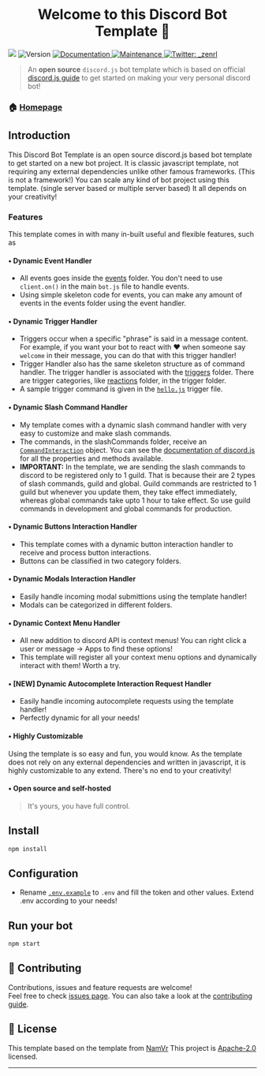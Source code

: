 <h1 align="center">Welcome to this Discord Bot Template 👋</h1>
<p>
  <a href="https://www.codacy.com/gh/mrdennis1212/discord-js-v14-bot-template/dashboard?utm_source=github.com&amp;utm_medium=referral&amp;utm_content=mrdennis1212/discord-js-v14-bot-template&amp;utm_campaign=Badge_Grade"><img src="https://app.codacy.com/project/badge/Grade/4604bb5c4b2446e2a4c78b489589dc62"/></a>
  <img alt="Version" src="https://img.shields.io/badge/version-v1.0-blue.svg?cacheSeconds=2592000" />
  <a href="https://github.com/mrdennis1212/discord-js-v14-bot-template#readme" target="_blank">
    <img alt="Documentation" src="https://img.shields.io/badge/documentation-yes-brightgreen.svg" />
  </a>
  <a href="https://github.com/mrdennis1212/discord-js-v14-bot-template/graphs/commit-activity" target="_blank">
    <img alt="Maintenance" src="https://img.shields.io/badge/Maintained%3F-yes-green.svg" />
  </a>
  <a href="https://twitter.com/_zenrl" target="_blank">
    <img alt="Twitter: _zenrl" src="https://img.shields.io/twitter/follow/_zenrl.svg?style=social" />
  </a>
</p>

> An **open source** `discord.js` bot template which is based on official [discord.js guide](https://discordjs.guide/) to get started on making your very personal discord bot!

### 🏠 [Homepage](https://github.com/mrdennis1212/discord-js-v14-bot-template#readme)

## Introduction

This Discord Bot Template is an open source discord.js based bot template to get started on a new bot project. It is classic javascript template, not requiring any external dependencies unlike other famous frameworks. (This is not a framework!)
You can scale any kind of bot project using this template. (single server based or multiple server based) It all depends on your creativity!

### Features

This template comes in with many in-built useful and flexible features, such as

#### • **Dynamic Event Handler**

*   All events goes inside the [events](https://github.com/mrdennis1212/discord-js-v14-bot-template/blob/master/events/) folder. You don't need to use `client.on()` in the main `bot.js` file to handle events.
*   Using simple skeleton code for events, you can make any amount of events in the events folder using the event handler.

#### • **Dynamic Trigger Handler**

*   Triggers occur when a specific "phrase" is said in a message content. For example, if you want your bot to react with :heart: when someone say `welcome` in their message, you can do that with this trigger handler!
*   Trigger Handler also has the same skeleton structure as of command handler. The trigger handler is associated with the [triggers](https://github.com/mrdennis1212/discord-js-v14-bot-template/tree/master/triggers/) folder. There are trigger categories, like [reactions](https://github.com/mrdennis1212/discord-js-v14-bot-template/tree/master/triggers/reactions) folder, in the trigger folder.
*   A sample trigger command is given in the [`hello.js`](https://github.com/mrdennis1212/discord-js-v14-bot-template/tree/master/triggers/reactions/hello.js) trigger file.

#### • **Dynamic Slash Command Handler**

*   My template comes with a dynamic slash command handler with very easy to customize and make slash commands.
*   The commands, in the slashCommands folder, receive an [`CommandInteraction`](https://discord.js.org/#/docs/main/stable/class/CommandInteraction) object. You can see the [documentation of discord.js](https://discord.js.org/#/docs/main/stable/class/CommandInteraction) for all the properties and methods available.
*   **IMPORTANT:** In the template, we are sending the slash commands to discord to be registered only to 1 guild. That is because their are 2 types of slash commands, guild and global. Guild commands are restricted to 1 guild but whenever you update them, they take effect immediately, whereas global commands take upto 1 hour to take effect. So use guild commands in development and global commands for production.

#### • **Dynamic Buttons Interaction Handler**

*   This template comes with a dynamic button interaction handler to receive and process button interactions.
*   Buttons can be classified in two category folders.

#### • **Dynamic Modals Interaction Handler**

*   Easily handle incoming modal submittions using the template handler!
*   Modals can be categorized in different folders.

#### • **Dynamic Context Menu Handler**

*   All new addition to discord API is context menus! You can right click a user or message -> Apps to find these options!
*   This template will register all your context menu options and dynamically interact with them! Worth a try.

#### • **\[NEW] Dynamic Autocomplete Interaction Request Handler**

*   Easily handle incoming autocomplete requests using the template handler!
*   Perfectly dynamic for all your needs!

#### • **Highly Customizable**

Using the template is so easy and fun, you would know. As the template does not rely on any external dependencies and written in javascript, it is highly customizable to any extend. There's no end to your creativity!

#### • **Open source and self-hosted**

> It's yours, you have full control.

## Install

```sh
npm install
```

## Configuration

*   Rename [`.env.example`](https://github.com/mrdennis1212/discord-js-v14-bot-template/blob/master/.env.example) to `.env` and fill the token and other values. Extend .env according to your needs!

## Run your bot

```sh
npm start
```

## 🤝 Contributing

Contributions, issues and feature requests are welcome!<br />Feel free to check [issues page](https://github.com/mrdennis1212/discord-js-v14-bot-template/issues). You can also take a look at the [contributing guide](https://github.com/mrdennis1212/discord-js-v14-bot-template/blob/master/CONTRIBUTING.md).

## 📝 License

This template based on the template from [NamVr](https://github.com/NamVr/DiscordBot-Template)
This project is [Apache-2.0](LICENSE) licensed.

***
